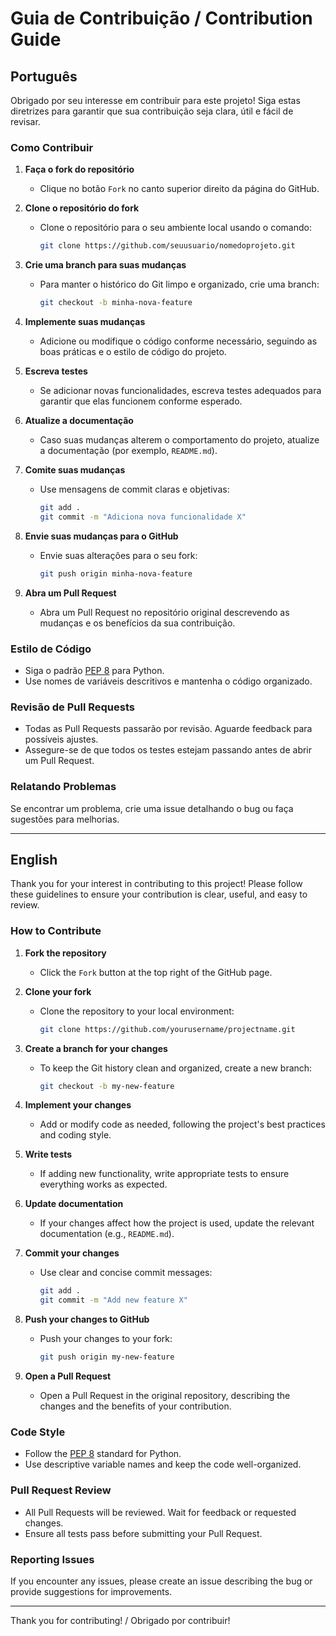 # Guia de Contribuição / Contribution Guide

## Português

Obrigado por seu interesse em contribuir para este projeto! Siga estas diretrizes para garantir que sua contribuição seja clara, útil e fácil de revisar.

### Como Contribuir

1. **Faça o fork do repositório**
   - Clique no botão `Fork` no canto superior direito da página do GitHub.

2. **Clone o repositório do fork**
   - Clone o repositório para o seu ambiente local usando o comando:
     ```bash
     git clone https://github.com/seuusuario/nomedoprojeto.git
     ```

3. **Crie uma branch para suas mudanças**
   - Para manter o histórico do Git limpo e organizado, crie uma branch:
     ```bash
     git checkout -b minha-nova-feature
     ```

4. **Implemente suas mudanças**
   - Adicione ou modifique o código conforme necessário, seguindo as boas práticas e o estilo de código do projeto.

5. **Escreva testes**
   - Se adicionar novas funcionalidades, escreva testes adequados para garantir que elas funcionem conforme esperado.

6. **Atualize a documentação**
   - Caso suas mudanças alterem o comportamento do projeto, atualize a documentação (por exemplo, `README.md`).

7. **Comite suas mudanças**
   - Use mensagens de commit claras e objetivas:
     ```bash
     git add .
     git commit -m "Adiciona nova funcionalidade X"
     ```

8. **Envie suas mudanças para o GitHub**
   - Envie suas alterações para o seu fork:
     ```bash
     git push origin minha-nova-feature
     ```

9. **Abra um Pull Request**
   - Abra um Pull Request no repositório original descrevendo as mudanças e os benefícios da sua contribuição.

### Estilo de Código

- Siga o padrão [PEP 8](https://www.python.org/dev/peps/pep-0008/) para Python.
- Use nomes de variáveis descritivos e mantenha o código organizado.

### Revisão de Pull Requests

- Todas as Pull Requests passarão por revisão. Aguarde feedback para possíveis ajustes.
- Assegure-se de que todos os testes estejam passando antes de abrir um Pull Request.

### Relatando Problemas

Se encontrar um problema, crie uma issue detalhando o bug ou faça sugestões para melhorias.

---

## English

Thank you for your interest in contributing to this project! Please follow these guidelines to ensure your contribution is clear, useful, and easy to review.

### How to Contribute

1. **Fork the repository**
   - Click the `Fork` button at the top right of the GitHub page.

2. **Clone your fork**
   - Clone the repository to your local environment:
     ```bash
     git clone https://github.com/yourusername/projectname.git
     ```

3. **Create a branch for your changes**
   - To keep the Git history clean and organized, create a new branch:
     ```bash
     git checkout -b my-new-feature
     ```

4. **Implement your changes**
   - Add or modify code as needed, following the project's best practices and coding style.

5. **Write tests**
   - If adding new functionality, write appropriate tests to ensure everything works as expected.

6. **Update documentation**
   - If your changes affect how the project is used, update the relevant documentation (e.g., `README.md`).

7. **Commit your changes**
   - Use clear and concise commit messages:
     ```bash
     git add .
     git commit -m "Add new feature X"
     ```

8. **Push your changes to GitHub**
   - Push your changes to your fork:
     ```bash
     git push origin my-new-feature
     ```

9. **Open a Pull Request**
   - Open a Pull Request in the original repository, describing the changes and the benefits of your contribution.

### Code Style

- Follow the [PEP 8](https://www.python.org/dev/peps/pep-0008/) standard for Python.
- Use descriptive variable names and keep the code well-organized.

### Pull Request Review

- All Pull Requests will be reviewed. Wait for feedback or requested changes.
- Ensure all tests pass before submitting your Pull Request.

### Reporting Issues

If you encounter any issues, please create an issue describing the bug or provide suggestions for improvements.

---

Thank you for contributing! / Obrigado por contribuir!

